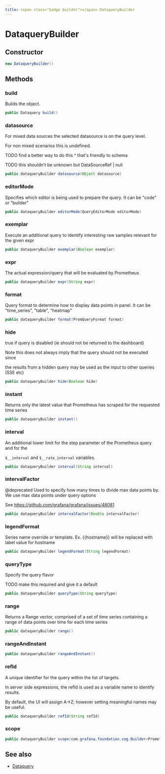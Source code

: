 ```yaml
---
title: <span class="badge builder"></span> DataqueryBuilder
---
```

# <span class="badge builder"></span> DataqueryBuilder

## Constructor

```java
new DataqueryBuilder()
```
## Methods

### <span class="badge object-method"></span> build

Builds the object.

```java
public Dataquery build()
```

### <span class="badge object-method"></span> datasource

For mixed data sources the selected datasource is on the query level.

For non mixed scenarios this is undefined.

TODO find a better way to do this ^ that's friendly to schema

TODO this shouldn't be unknown but DataSourceRef | null

```java
public dataqueryBuilder datasource(Object datasource)
```

### <span class="badge object-method"></span> editorMode

Specifies which editor is being used to prepare the query. It can be "code" or "builder"

```java
public dataqueryBuilder editorMode(QueryEditorMode editorMode)
```

### <span class="badge object-method"></span> exemplar

Execute an additional query to identify interesting raw samples relevant for the given expr

```java
public dataqueryBuilder exemplar(Boolean exemplar)
```

### <span class="badge object-method"></span> expr

The actual expression/query that will be evaluated by Prometheus

```java
public dataqueryBuilder expr(String expr)
```

### <span class="badge object-method"></span> format

Query format to determine how to display data points in panel. It can be "time_series", "table", "heatmap"

```java
public dataqueryBuilder format(PromQueryFormat format)
```

### <span class="badge object-method"></span> hide

true if query is disabled (ie should not be returned to the dashboard)

Note this does not always imply that the query should not be executed since

the results from a hidden query may be used as the input to other queries (SSE etc)

```java
public dataqueryBuilder hide(Boolean hide)
```

### <span class="badge object-method"></span> instant

Returns only the latest value that Prometheus has scraped for the requested time series

```java
public dataqueryBuilder instant()
```

### <span class="badge object-method"></span> interval

An additional lower limit for the step parameter of the Prometheus query and for the

`$__interval` and `$__rate_interval` variables.

```java
public dataqueryBuilder interval(String interval)
```

### <span class="badge object-method"></span> intervalFactor

@deprecated Used to specify how many times to divide max data points by. We use max data points under query options

See https://github.com/grafana/grafana/issues/48081

```java
public dataqueryBuilder intervalFactor(Double intervalFactor)
```

### <span class="badge object-method"></span> legendFormat

Series name override or template. Ex. {{hostname}} will be replaced with label value for hostname

```java
public dataqueryBuilder legendFormat(String legendFormat)
```

### <span class="badge object-method"></span> queryType

Specify the query flavor

TODO make this required and give it a default

```java
public dataqueryBuilder queryType(String queryType)
```

### <span class="badge object-method"></span> range

Returns a Range vector, comprised of a set of time series containing a range of data points over time for each time series

```java
public dataqueryBuilder range()
```

### <span class="badge object-method"></span> rangeAndInstant

```java
public dataqueryBuilder rangeAndInstant()
```

### <span class="badge object-method"></span> refId

A unique identifier for the query within the list of targets.

In server side expressions, the refId is used as a variable name to identify results.

By default, the UI will assign A->Z; however setting meaningful names may be useful.

```java
public dataqueryBuilder refId(String refId)
```

### <span class="badge object-method"></span> scope

```java
public dataqueryBuilder scope(com.grafana.foundation.cog.Builder<PrometheusDataqueryScope> scope)
```

## See also

 * <span class="badge object-type-class"></span> [Dataquery](./object-Dataquery.md)
